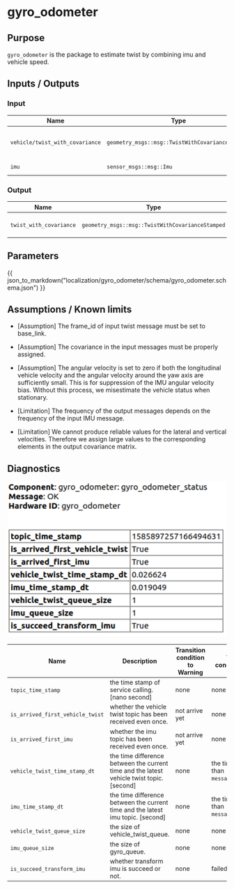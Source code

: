 # gyro_odometer

## Purpose

`gyro_odometer` is the package to estimate twist by combining imu and vehicle speed.

## Inputs / Outputs

### Input

| Name                            | Type                                             | Description                        |
| ------------------------------- | ------------------------------------------------ | ---------------------------------- |
| `vehicle/twist_with_covariance` | `geometry_msgs::msg::TwistWithCovarianceStamped` | twist with covariance from vehicle |
| `imu`                           | `sensor_msgs::msg::Imu`                          | imu from sensor                    |

### Output

| Name                    | Type                                             | Description                     |
| ----------------------- | ------------------------------------------------ | ------------------------------- |
| `twist_with_covariance` | `geometry_msgs::msg::TwistWithCovarianceStamped` | estimated twist with covariance |

## Parameters

{{ json_to_markdown("localization/gyro_odometer/schema/gyro_odometer.schema.json") }}

## Assumptions / Known limits

- [Assumption] The frame_id of input twist message must be set to base_link.

- [Assumption] The covariance in the input messages must be properly assigned.

- [Assumption] The angular velocity is set to zero if both the longitudinal vehicle velocity and the angular velocity around the yaw axis are sufficiently small. This is for suppression of the IMU angular velocity bias. Without this process, we misestimate the vehicle status when stationary.

- [Limitation] The frequency of the output messages depends on the frequency of the input IMU message.

- [Limitation] We cannot produce reliable values for the lateral and vertical velocities. Therefore we assign large values to the corresponding elements in the output covariance matrix.

## Diagnostics

<img src="./media/diagnostic.png" alt="drawing" width="600"/>

| Name                      | Description                                        | Transition condition to Warning | Transition condition to Error |
| ------------------------- | -------------------------------------------------- | ------------------------------- | ----------------------------- |
| `topic_time_stamp` | the time stamp of service calling. [nano second]                 | none                            | none                          |
| `is_arrived_first_vehicle_twist`            | whether the vehicle twist topic has been received even once.  | not arrive yet                            | none                          |
| `is_arrived_first_imu`      | whether the imu topic has been received even once.    | not arrive yet                            | none                          |
| `vehicle_twist_time_stamp_dt`      |  the time difference between the current time and the latest vehicle twist topic. [second] | none                            |    the time is **longer** than `message_timeout_sec`                       |
| `imu_time_stamp_dt`      |  the time difference between the current time and the latest imu topic. [second] | none                            |    the time is **longer** than `message_timeout_sec`                       |
| `vehicle_twist_queue_size`      |  the size of vehicle_twist_queue.  | none                            |    none                       |
| `imu_queue_size`      |  the size of gyro_queue.  | none                            |    none                       |
| `is_succeed_transform_imu`      |  whether transform imu is succeed or not.  | none                            |    failed                       |
